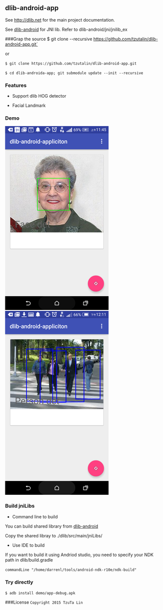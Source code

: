 ## dlib-android-app


See http://dlib.net for the main project documentation.

See [dlib-android](https://github.com/tzutalin/dlib-android) for JNI lib. Refer to dlib-android/jni/jnilib_ex


###Grap the source
$ git clone --recursive https://github.com/tzutalin/dlib-android-app.git`

or

`$ git clone https://github.com/tzutalin/dlib-android-app.git`

`$ cd dlib-androida-app; git submodule update --init --recursive`

### Features
* Support dlib HOG detector

* Facial Landmark

### Demo
![](demo/demo1.png)
![](demo/demo2.png)

### Build jniLibs
* Command line to build

You can build shared library from [dlib-android](https://github.com/tzutalin/dlib-android)

Copy the shared libray to ./dlib/src/main/jniLibs/

* Use IDE to build

If you want to build it using Andriod studio, you need to specify your NDK path in dlib/build.gradle

`commandLine "/home/darrenl/tools/android-ndk-r10e/ndk-build"`

### Try directly
`$ adb install demo/app-debug.apk`

###License
`Copyright 2015 TzuTa Lin`
